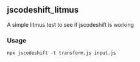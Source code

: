 
## jscodeshift_litmus

A simple litmus test to see if jscodeshift is working

### Usage

```npx jscodeshift -t transform.js input.js```
